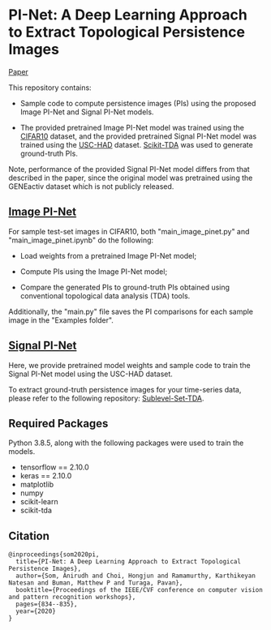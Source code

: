 # PI-Net: A Deep Learning Approach to Extract Topological Persistence Images

[Paper](https://arxiv.org/pdf/1906.01769.pdf)  

This repository contains:

- Sample code to compute persistence images (PIs) using the proposed Image PI-Net and Signal PI-Net models.
  
- The provided pretrained Image PI-Net model was trained using the [CIFAR10](https://www.cs.toronto.edu/~kriz/cifar.html) dataset, and the provided pretrained Signal PI-Net model was trained using the [USC-HAD](https://sipi.usc.edu/had/) dataset. [Scikit-TDA](https://scikit-tda.org/) was used to generate ground-truth PIs.

Note, performance of the provided Signal PI-Net model differs from that described in the paper, since the original model was pretrained using the GENEactiv dataset which is not publicly released.  



## [Image PI-Net](https://github.com/anirudhsom/PI-Net/tree/master/Image%20PI-Net) 

For sample test-set images in CIFAR10, both "main_image_pinet.py" and "main_image_pinet.ipynb" do the following: 

- Load weights from a pretrained Image PI-Net model;

- Compute PIs using the Image PI-Net model;

- Compare the generated PIs to ground-truth PIs obtained using conventional topological data analysis (TDA) tools.

Additionally, the "main.py" file saves the PI comparisons for each sample image in the "Examples folder".



## [Signal PI-Net](https://github.com/anirudhsom/PI-Net/tree/master/Signal%20PI-Net) 

Here, we provide pretrained model weights and sample code to train the Signal PI-Net model using the USC-HAD dataset.

To extract ground-truth persistence images for your time-series data, please refer to the following repository: [Sublevel-Set-TDA](https://github.com/itsmeafra/Sublevel-Set-TDA). 



## Required Packages

Python 3.8.5, along with the following packages were used to train the models.

- tensorflow == 2.10.0
- keras == 2.10.0
- matplotlib
- numpy
- scikit-learn
- scikit-tda


## Citation

```
@inproceedings{som2020pi,
  title={PI-Net: A Deep Learning Approach to Extract Topological Persistence Images},
  author={Som, Anirudh and Choi, Hongjun and Ramamurthy, Karthikeyan Natesan and Buman, Matthew P and Turaga, Pavan},
  booktitle={Proceedings of the IEEE/CVF conference on computer vision and pattern recognition workshops},
  pages={834--835},
  year={2020}
}
```
